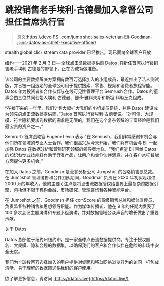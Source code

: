 # 跳投销售老手埃利·古德曼加入拿督公司担任首席执行官

> 原文:[https://devo PS . com/jump shot-sales-veterian-Eli-Goodman-joins-datos-as-chief-executive-officer/](https://devops.com/jumpshot-sales-veteran-eli-goodman-joins-datos-as-chief-executive-officer/)

stealth global click stream data provider 已经推出，现已面向全球客户开放

纽约——2021 年 2 月 3 日— [全球点击流数据提供商 Datos](http://www.datos.live/) ,在新任首席执行官销售老手埃利·古德曼的带领下，正在为成功做准备。

该公司的主要数据解决方案拥有数百万选择加入的小组成员，最近推出了私人测试版，并已被一组选定的全球公司用于提供搜索、零售、视频和消费者旅程智能。Datos 作为投资者和合作伙伴与在线可见性管理平台 Semrush 合作。Datos 的董事会由三位共同创始人埃利·古德曼、瑟奇·雅科夫斯和斯坦·科勒丘克组成。

“在接下来的一年里，我们计划大幅扩大我们的小组成员足迹，并将 Datos 建设成为领先的点击流数据提供商，”Datos 首席执行官埃利·古德曼说。“对可信、大规模、符合隐私要求的数据的需求是无限的，我们在这个复杂领域的丰富经验是我们最宝贵的资产之一。”

Semrush 首席战略官 Eugene Levin 表示:“在 Semrush，我们非常感谢有机会与他们所在领域的专业人士合作，我们很高兴从今天开始，我们将有机会与 Eli 一起加强 Datos 在数据分析和营销研究领域的领导者地位。“我们希望 Eli 带给 Datos 的知识和专业技能将有助于开发产品，让用户和合作伙伴满意，并在客户旅程智能方面提供更多机会。”

在加入 Datos 之前，Goodman 是营销分析公司 Jumpshot 的战略销售副总裁。在 Jumpshot 管理销售和合作团队期间，Goodman 负责在 2020 年初实现超过 2000 万的年收入。他的主要关注点是将点击流数据授权给世界上最复杂的数据引擎，包括但不限于机构金融、市场研究、管理咨询和各种智能平台。

在 Jumpshot 之前，Goodman 担任 comScore 的高级销售总监和媒体宣传员，负责监督各种销售和思想领导职能。作为媒体传播者，他在 9 年的任期内发表了 100 多次会议主题演讲和专题小组演讲，并对数据领域公众声音的增长做出了重要贡献。

关于 Datos

Datos 总部位于纽约州纽约市，是一家全球点击流数据提供商，专注于授权匿名、大规模、隐私合规的数据集，以确保我们的客户和合作伙伴在危险的市场中安全无虞。

我们为全球数百万选择加入的用户提供对桌面和移动网络浏览行为的访问，打包成清晰、易于理解的数据馈送供我们的客户使用。

欲了解更多信息，请访问 [https://datos.live](https://datos.live/)